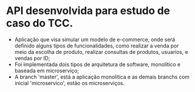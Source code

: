 # API desenvolvida para estudo de caso do TCC.

- Aplicação que visa simular um modelo de e-commerce, onde será definido alguns tipos de funcionalidades, como realizar a venda por meio da escolha de produto, realizar consultas de produtos, usuarios, e vendas por ID;
- Foi implementada dois tipos de arquitetura de software, monolítico e baseada em microserviço;
- A branch 'master', está a aplicação monolítica e as demais branchs com inicial 'microservico', estão os microserviços.
